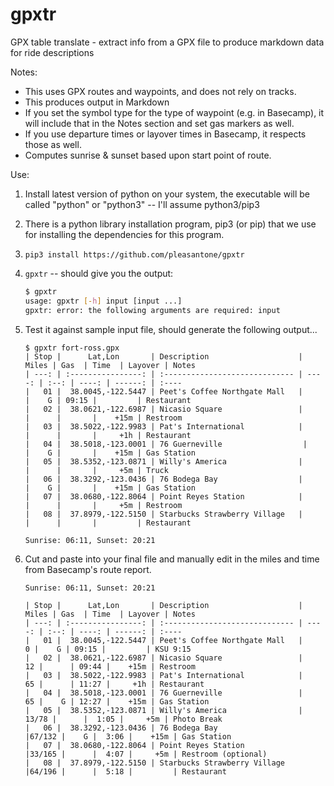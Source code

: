 # gpxtr

GPX table translate - extract info from a GPX file to produce markdown data for ride descriptions

Notes:

- This uses GPX routes and waypoints, and does not rely on tracks.
- This produces output in Markdown
- If you set the symbol type for the type of waypoint (e.g. in Basecamp), it will include that in the Notes section and set gas markers as well.
- If you use departure times or layover times in Basecamp, it respects those as well.
- Computes sunrise & sunset based upon start point of route.

Use:

1. Install latest version of python on your system, the executable will be called
   "python" or "python3" -- I'll assume python3/pip3
2. There is a python library installation program, pip3 (or pip) that we use for
   installing the dependencies for this program.
3. `pip3 install https://github.com/pleasantone/gpxtr`
5. `gpxtr` -- should give you the output:

    ```bash
    $ gpxtr
    usage: gpxtr [-h] input [input ...]
    gpxtr: error: the following arguments are required: input
    ```

6. Test it against sample input file, should generate the following output...

    ```text
    $ gpxtr fort-ross.gpx
    | Stop |      Lat,Lon       | Description                    | Miles | Gas  | Time  | Layover | Notes
    | ---: | :----------------: | :----------------------------- | ----: | :--: | ----: | ------: | :----
    |   01 |  38.0045,-122.5447 | Peet's Coffee Northgate Mall   |       |    G | 09:15 |         | Restaurant
    |   02 |  38.0621,-122.6987 | Nicasio Square                 |       |      |       |    +15m | Restroom
    |   03 |  38.5022,-122.9983 | Pat's International            |       |      |       |     +1h | Restaurant
    |   04 |  38.5018,-123.0001 | 76 Guerneville                  |       |    G |       |    +15m | Gas Station
    |   05 |  38.5352,-123.0871 | Willy's America                |       |      |       |     +5m | Truck
    |   06 |  38.3292,-123.0436 | 76 Bodega Bay                  |       |    G |       |    +15m | Gas Station
    |   07 |  38.0680,-122.8064 | Point Reyes Station            |       |      |       |     +5m | Restroom
    |   08 |  37.8979,-122.5150 | Starbucks Strawberry Village   |       |      |       |         | Restaurant

    Sunrise: 06:11, Sunset: 20:21
    ```

7. Cut and paste into your final file and manually edit in the miles and time from Basecamp's route report.

    ```text
    Sunrise: 06:11, Sunset: 20:21

    | Stop |      Lat,Lon       | Description                    | Miles | Gas  | Time  | Layover | Notes
    | ---: | :----------------: | :----------------------------- | ----: | :--: | ----: | ------: | :----
    |   01 |  38.0045,-122.5447 | Peet's Coffee Northgate Mall   |     0 |    G | 09:15 |         | KSU 9:15
    |   02 |  38.0621,-122.6987 | Nicasio Square                 |    12 |      | 09:44 |    +15m | Restroom
    |   03 |  38.5022,-122.9983 | Pat's International            |    65 |      | 11:27 |     +1h | Restaurant
    |   04 |  38.5018,-123.0001 | 76 Guerneville                 |    65 |    G | 12:27 |    +15m | Gas Station
    |   05 |  38.5352,-123.0871 | Willy's America                | 13/78 |      |  1:05 |     +5m | Photo Break
    |   06 |  38.3292,-123.0436 | 76 Bodega Bay                  |67/132 |    G |  3:06 |    +15m | Gas Station
    |   07 |  38.0680,-122.8064 | Point Reyes Station            |33/165 |      |  4:07 |     +5m | Restroom (optional)
    |   08 |  37.8979,-122.5150 | Starbucks Strawberry Village   |64/196 |      |  5:18 |         | Restaurant
    ```
